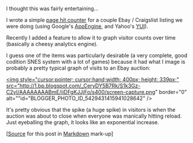 I thought this was fairly entertaining...

I wrote a simple [page hit counter](http://bag-o-code.appspot.com/counter/start
 "Page Hit Counter") for a couple Ebay / Craigslist listing we were doing (using
 Google's [AppEngine](http://appspot.com "AppEngine"), and Yahoo's
 [YUI](http://developer.yahoo.com/yui/ "Yahoo YUI")).

Recently I added a feature to allow it to graph visitor counts over time
 (basically a cheesy analytics engine).

I guess one of the items was particularly desirable (a very complete, good
 codition SNES system with a lot of games) because it had what I image is
 probably a pretty typical graph of visits to an Ebay auction:

<a onblur="try {parent.deselectBloggerImageGracefully();} catch(e) {}"
href="http://1.bp.blogspot.com/_CeryDY5B7Rk/S1k3Gz-C2yI/AAAAAAAABmE/jiDFgKJJjFo/s1600-h/screen-capture.png"><img
style="cursor:pointer; cursor:hand;width: 400px; height: 339px;"
src="http://1.bp.blogspot.com/_CeryDY5B7Rk/S1k3Gz-C2yI/AAAAAAAABmE/jiDFgKJJjFo/s400/screen-capture.png"
border="0" alt=""id="BLOGGER_PHOTO_ID_5429431415941028642" /></a>

It's pretty obvious that the spike (a huge spike) in visitors is when the
 auction was about to close when everyone was manically hitting reload.  Just
 eyeballing the graph, it looks like an exponential increase.

<div class="source">[<a href="http://github.com/silverjam/play/raw/master/CsJam/ebay-visitor-graph.mkd">Source</a> for this post in <a href="http://daringfireball.net/projects/markdown/">Markdown</a> mark-up]</div>
